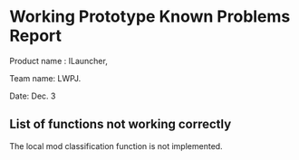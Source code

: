 # Working Prototype Known Problems Report

Product name : ILauncher,

Team name: LWPJ.

Date: Dec. 3

## List of functions not working correctly

The local mod classification function is not implemented.